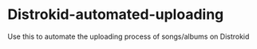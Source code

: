 # Distrokid-automated-uploading

Use this to automate the uploading process of songs/albums on Distrokid
